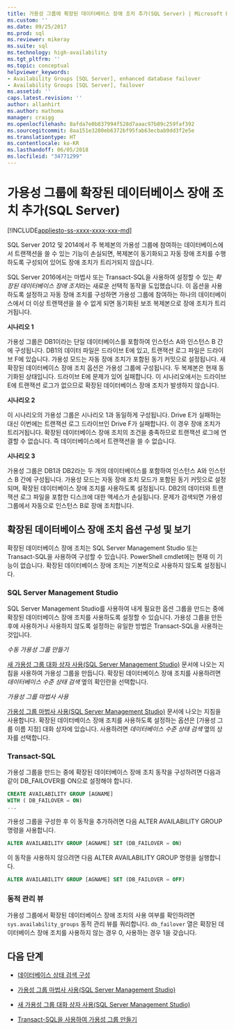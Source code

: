 ```yaml
---
title: 가용성 그룹에 확장된 데이터베이스 장애 조치 추가(SQL Server) | Microsoft Docs
ms.custom: ''
ms.date: 09/25/2017
ms.prod: sql
ms.reviewer: mikeray
ms.suite: sql
ms.technology: high-availability
ms.tgt_pltfrm: ''
ms.topic: conceptual
helpviewer_keywords:
- Availability Groups [SQL Server], enhanced database failover
- Availability Groups [SQL Server], failover
ms.assetid: ''
caps.latest.revision: ''
author: allanhirt
ms.author: mathoma
manager: craigg
ms.openlocfilehash: 8afda7e0b837994f528d7aaac97b89c259faf392
ms.sourcegitcommit: 8aa151e3280eb6372bf95fab63ecbab9dd3f2e5e
ms.translationtype: HT
ms.contentlocale: ko-KR
ms.lasthandoff: 06/05/2018
ms.locfileid: "34771299"
---
```

# <a name="add-enhanced-database-failover-to-an-availability-group-sql-server"></a>가용성 그룹에 확장된 데이터베이스 장애 조치 추가(SQL Server)
[!INCLUDE[appliesto-ss-xxxx-xxxx-xxx-md](../../../includes/appliesto-ss-xxxx-xxxx-xxx-md.md)]

SQL Server 2012 및 2014에서 주 복제본의 가용성 그룹에 참여하는 데이터베이스에서 트랜잭션을 쓸 수 있는 기능이 손실되면, 복제본이 동기화되고 자동 장애 조치를 수행하도록 구성되어 있어도 장애 조치가 트리거되지 않습니다.

SQL Server 2016에서는 마법사 또는 Transact-SQL을 사용하여 설정할 수 있는 *확장된 데이터베이스 장애 조치*라는 새로운 선택적 동작을 도입했습니다. 이 옵션을 사용하도록 설정하고 자동 장애 조치를 구성하면 가용성 그룹에 참여하는 하나의 데이터베이스에서 더 이상 트랜잭션을 쓸 수 없게 되면 동기화된 보조 복제본으로 장애 조치가 트리거됩니다.

**시나리오 1**

가용성 그룹은 DB1이라는 단일 데이터베이스를 포함하여 인스턴스 A와 인스턴스 B 간에 구성됩니다. DB1의 데이터 파일은 드라이브 E에 있고, 트랜잭션 로그 파일은 드라이브 F에 있습니다. 가용성 모드는 자동 장애 조치가 포함된 동기 커밋으로 설정됩니다. 새 확장된 데이터베이스 장애 조치 옵션은 가용성 그룹에 구성됩니다. 두 복제본은 현재 동기화된 상태입니다. 드라이브 E에 문제가 있어 실패합니다. 이 시나리오에서는 드라이브 E에 트랜잭션 로그가 없으므로 확장된 데이터베이스 장애 조치가 발생하지 않습니다.  

**시나리오 2**

이 시나리오의 가용성 그룹은 시나리오 1과 동일하게 구성됩니다. Drive E가 실패하는 대신 이번에는 트랜잭션 로그 드라이브인 Drive F가 실패합니다. 이 경우 장애 조치가 트리거됩니다. 확장된 데이터베이스 장애 조치의 조건을 충족하므로 트랜잭션 로그에 연결할 수 없습니다. 즉 데이터베이스에서 트랜잭션을 쓸 수 없습니다.

**시나리오 3**

가용성 그룹은 DB1과 DB2라는 두 개의 데이터베이스를 포함하여 인스턴스 A와 인스턴스 B 간에 구성됩니다. 가용성 모드는 자동 장애 조치 모드가 포함된 동기 커밋으로 설정되며, 확장된 데이터베이스 장애 조치를 사용하도록 설정됩니다. DB2의 데이터와 트랜잭션 로그 파일을 포함한 디스크에 대한 액세스가 손실됩니다. 문제가 검색되면 가용성 그룹에서 자동으로 인스턴스 B로 장애 조치합니다.

## <a name="configure-and-view-the-enhanced-database-failover-option"></a>확장된 데이터베이스 장애 조치 옵션 구성 및 보기

확장된 데이터베이스 장애 조치는 SQL Server Management Studio 또는 Transact-SQL을 사용하여 구성할 수 있습니다. PowerShell cmdlet에는 현재 이 기능이 없습니다. 확장된 데이터베이스 장애 조치는 기본적으로 사용하지 않도록 설정됩니다.

### <a name="sql-server-management-studio"></a>SQL Server Management Studio

SQL Server Management Studio를 사용하여 내게 필요한 옵션 그룹을 만드는 중에 확장된 데이터베이스 장애 조치를 사용하도록 설정할 수 있습니다. 가용성 그룹을 만든 후에 사용하거나 사용하지 않도록 설정하는 유일한 방법은 Transact-SQL을 사용하는 것입니다.

*수동 가용성 그룹 만들기*

[새 가용성 그룹 대화 상자 사용(SQL Server Management Studio)](use-the-new-availability-group-dialog-box-sql-server-management-studio.md) 문서에 나오는 지침을 사용하여 가용성 그룹을 만듭니다. 확장된 데이터베이스 장애 조치를 사용하려면 *데이터베이스 수준 상태 검색* 옆의 확인란을 선택합니다.

*가용성 그룹 마법사 사용*

[가용성 그룹 마법사 사용(SQL Server Management Studio)](use-the-availability-group-wizard-sql-server-management-studio.md) 문서에 나오는 지침을 사용합니다. 확장된 데이터베이스 장애 조치를 사용하도록 설정하는 옵션은 [가용성 그룹 이름 지정] 대화 상자에 있습니다. 사용하려면 *데이터베이스 수준 상태 검색* 옆의 상자를 선택합니다.

### <a name="transact-sql"></a>Transact-SQL

가용성 그룹을 만드는 중에 확장된 데이터베이스 장애 조치 동작을 구성하려면 다음과 같이 DB_FAILOVER를 ON으로 설정해야 합니다.

```SQL
CREATE AVAILABILITY GROUP [AGNAME]
WITH ( DB_FAILOVER = ON)
...
```
가용성 그룹을 구성한 후 이 동작을 추가하려면 다음 ALTER AVAILABILITY GROUP 명령을 사용합니다.
```SQL
ALTER AVAILABILITY GROUP [AGNAME] SET (DB_FAILOVER = ON)
```
이 동작을 사용하지 않으려면 다음 ALTER AVAILABILITY GROUP 명령을 실행합니다.
```SQL
ALTER AVAILABILITY GROUP [AGNAME] SET (DB_FAILOVER = OFF)
```
### <a name="dynamic-management-view"></a>동적 관리 뷰
가용성 그룹에서 확장된 데이터베이스 장애 조치의 사용 여부를 확인하려면 `sys.availability_groups` 동적 관리 뷰를 쿼리합니다. `db_failover` 열은 확장된 데이터베이스 장애 조치를 사용하지 않는 경우 0, 사용하는 경우 1을 갖습니다. 

## <a name="next-steps"></a>다음 단계 

- [데이터베이스 상태 검색 구성](sql-server-always-on-database-health-detection-failover-option.md)

- [가용성 그룹 마법사 사용(SQL Server Management Studio)](use-the-availability-group-wizard-sql-server-management-studio.md)

- [새 가용성 그룹 대화 상자 사용(SQL Server Management Studio)](use-the-new-availability-group-dialog-box-sql-server-management-studio.md)
 
- [Transact-SQL을 사용하여 가용성 그룹 만들기](create-an-availability-group-transact-sql.md)

